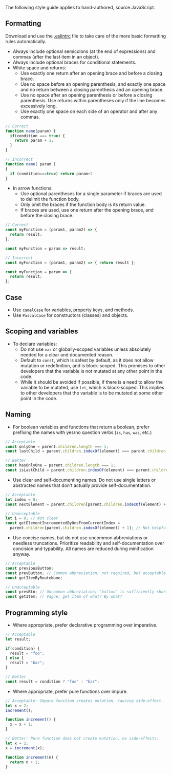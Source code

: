 <!--lede
  Writing JavaScript for Texas Children's products.
lede-->

The following style guide applies to hand-authored, source JavaScript.

## Formatting
Download and use the [.eslintrc](https://github.com/jacecotton/tcds/blob/main/.eslintrc) file to take care of the more basic formatting rules automatically.

* Always include optional semicolons (at the end of expressions) and commas (after the last item in an object).
* Always include optional braces for conditional statements.
* White space and returns:
  * Use exactly one return after an opening brace and before a closing brace.
  * Use no space before an opening parenthesis, and exactly one space and no return between a closing parenthesis and an opening brace.
  * Use no space after an opening parenthesis or before a closing parenthesis. Use returns within parentheses only if the line becomes excessively long.
  * Use exactly one space on each side of an operator and after any commas.
```js
// Correct
function name(param) {
  if(condition === true) {
    return param + 1;
  }
}

// Incorrect
function name( param )
{
  if (condition===true) return param+2
}
```

* In arrow functions:
  * Use optional parentheses for a single parameter if braces are used to delimit the function body.
  * Only omit the braces if the function body is its return value.
  * If braces are used, use one return after the opening brace, and before the closing brace.

```js
// Correct
const myFunction = (param1, param2) => {
  return result;
};

const myFunction = param => result;

// Incorrect
const myFunction = (param1, param2) => { return result };

const myFunction = param => {
  return result;
};
```

## Case
* Use `camelCase` for variables, property keys, and methods.
* Use `PascalCase` for constructors (classes) and objects.

## Scoping and variables
* To declare variables:
  * Do not use `var` or globally-scoped variables unless absolutely needed for a clear and documented reason.
  * Default to `const`, which is safest by default, as it does not allow mutation or redefinition, and is block-scoped. This promises to other developers that the variable is not mutated at any other point in the code.
  * While it should be avoided if possible, if there is a need to allow the variable to be mutated, use `let`, which is block-scoped. This implies to other developers that the variable is to be mutated at some other point in the code.

## Naming
* For boolean variables and functions that return a boolean, prefer prefixing the names with yes/no question verbs (`is`, `has`, `was`, etc.)

```js
// Acceptable
const onlyOne = parent.children.length === 1;
const lastChild = parent.children.indexOf(element) === parent.children.length - 1;

// Better
const hasOnlyOne = parent.children.length === 1;
const isLastChild = parent.children.indexOf(element) === parent.children.length - 1;
```

* Use clear and self-documenting names. Do not use single letters or abstracted names that don't actually provide self-documentation.

```js
// Acceptable
let index = 0;
const nextElement = parent.children[parent.children.indexOf(element) + 1];

// Unacceptable
let i = 0; // Not clear
const getElementIncrementedByOneFromCurrentIndex =
  parent.children[parent.children.indexOf(element) + 1]; // Not helpful
```

* Use concise names, but do not use uncommon abbreviations or needless truncations. Prioritize readability and self-documentation over concision and typability. All names are reduced during minification anyway.

```js
// Acceptable
const previousButton;
const prevButton; // Common abbreviation; not required, but acceptable
const getItemByRouteName;

// Unacceptable
const prevBtn; // Uncommon abbreviation; "button" is sufficiently short
const getItem; // Vague; get item of what? By what?
```

## Programming style
* Where appropriate, prefer declarative programming over imperative.

```js
// Acceptable
let result;

if(condition) {
  result = "foo";
} else {
  result = "bar";
}

// Better
const result = condition ? "foo" : "bar";
```

* Where appropriate, prefer pure functions over impure.

```js
// Acceptable: Impure function creates mutation, causing side-effect.
let x = 2;
increment();

function increment() {
  x = x + 1;
}

// Better: Pure function does not create mutation, no side-effects.
let x = 2;
x = increment(x);

function increment(n) {
  return n + 1;
}
```